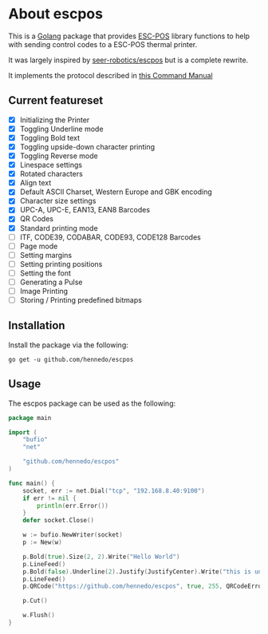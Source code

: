 # About escpos #

This is a [Golang](http://www.golang.org/project) package that provides
[ESC-POS](https://en.wikipedia.org/wiki/ESC/P) library functions to help with
sending control codes to a ESC-POS thermal printer.

It was largely inspired by [seer-robotics/escpos](https://github.com/seer-robotics/escpos) but is a complete rewrite.

It implements the protocol described in [this Command Manual](https://pos-x.com/download/escpos-programming-manual/)

## Current featureset
  * [x] Initializing the Printer
  * [x] Toggling Underline mode
  * [x] Toggling Bold text
  * [x] Toggling upside-down character printing
  * [x] Toggling Reverse mode
  * [x] Linespace settings
  * [x] Rotated characters
  * [x] Align text
  * [x] Default ASCII Charset, Western Europe and GBK encoding
  * [x] Character size settings
  * [x] UPC-A, UPC-E, EAN13, EAN8 Barcodes
  * [x] QR Codes
  * [x] Standard printing mode
  * [ ] ITF, CODE39, CODABAR, CODE93, CODE128 Barcodes
  * [ ] Page mode
  * [ ] Setting margins
  * [ ] Setting printing positions
  * [ ] Setting the font
  * [ ] Generating a Pulse
  * [ ] Image Printing
  * [ ] Storing / Printing predefined bitmaps

## Installation ##

Install the package via the following:

    go get -u github.com/hennedo/escpos

## Usage ##

The escpos package can be used as the following:

```go
package main

import (
    "bufio"
    "net"

    "github.com/hennedo/escpos"
)

func main() {
	socket, err := net.Dial("tcp", "192.168.8.40:9100")
	if err != nil {
		println(err.Error())
	}
	defer socket.Close()

	w := bufio.NewWriter(socket)
	p := New(w)

	p.Bold(true).Size(2, 2).Write("Hello World")
	p.LineFeed()
	p.Bold(false).Underline(2).Justify(JustifyCenter).Write("this is underlined")
	p.LineFeed()
	p.QRCode("https://github.com/hennedo/escpos", true, 255, QRCodeErrorCorrectionLevelH)

	p.Cut()

	w.Flush()
}
```
